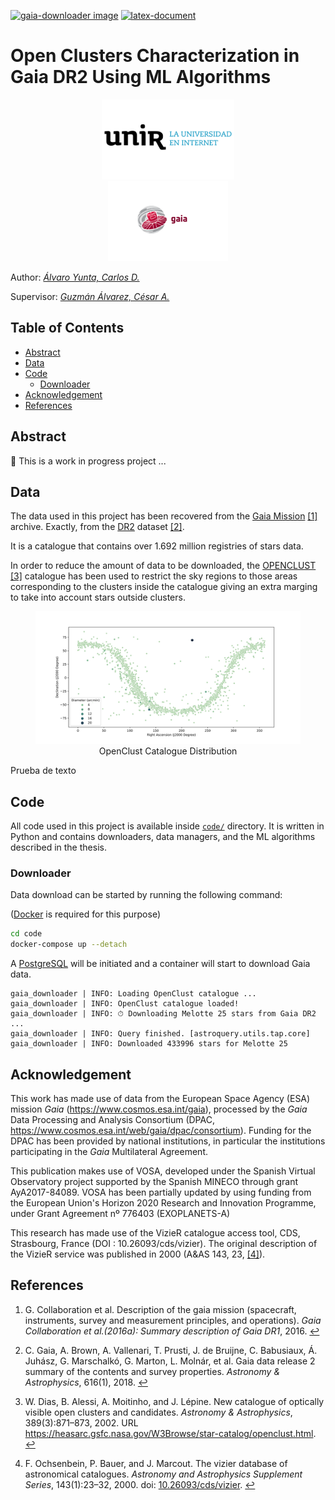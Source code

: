 [![gaia-downloader image][gaia_downloader_badge]][gaia_downlaoder_image]
[![latex-document][latex_document_badge]][latex_document_workflow]

# Open Clusters Characterization in Gaia DR2 Using ML Algorithms

<div align=center>
  <a href="https://www.unir.net"><img src="https://github.com/cdalvaro/machine-learning-master-thesis/raw/main/figures/unir-logo.png" alt="UNIR" title="UNIR" hspace="30" height="128px" /></a>
  <a href="https://sci.esa.int/gaia"><img src="https://github.com/cdalvaro/machine-learning-master-thesis/raw/main/figures/esa-gaia-logo.png" alt="ESA Gaia" title="ESA Gaia" hspace="30" height="128px" /></a>
</div>

Author: [_Álvaro Yunta, Carlos D._][author_profile]

Supervisor: [_Guzmán Álvarez, César A._][supervisor_profile]

## Table of Contents

- [Abstract](#abstract)
- [Data](#data)
- [Code](#code)
  - [Downloader](#downloader)
- [Acknowledgement](#acknowledgement)
- [References](#references)

## Abstract

🚧 This is a work in progress project ...

## Data

The data used in this project has been recovered from the [Gaia Mission][gaia_mission] <span id="a1">[[1]](#f1)</span> archive.
Exactly, from the [DR2][gaia_dr2] dataset <span id="a2">[[2]](#f2)</span>.

It is a catalogue that contains over 1.692 million registries of stars data.

In order to reduce the amount of data to be downloaded,
the [OPENCLUST][openclust] <span id="a3">[[3]](#f3)</span> catalogue has been used to restrict
the sky regions to those areas corresponding to the clusters inside the catalogue
giving an extra marging to take into account stars outside clusters.

<figure>
  <img src="https://github.com/cdalvaro/machine-learning-master-thesis/raw/main/figures/openclust_catalogue.svg" title="OpenClust Catalogue Distribution" heigh="256px">
  <figcaption align=center>OpenClust Catalogue Distribution</figcaption>
</figure>

Prueba de texto

## Code

All code used in this project is available inside [`code/`](code) directory.
It is written in Python and contains downloaders, data managers, and the ML algorithms described in the thesis.

### Downloader

Data download can be started by running the following command:

([Docker][docker] is required for this purpose)

```sh
cd code
docker-compose up --detach
```

A [PostgreSQL][postgresql] will be initiated and a container will start to download Gaia data.

```
gaia_downloader | INFO: Loading OpenClust catalogue ...
gaia_downloader | INFO: OpenClust catalogue loaded!
gaia_downloader | INFO: ⏱ Downloading Melotte 25 stars from Gaia DR2 ...
gaia_downloader | INFO: Query finished. [astroquery.utils.tap.core]
gaia_downloader | INFO: Downloaded 433996 stars for Melotte 25
```

## Acknowledgement

This work has made use of data from the European Space Agency (ESA) mission _Gaia_ (https://www.cosmos.esa.int/gaia),
processed by the _Gaia_ Data Processing and Analysis Consortium
(DPAC, https://www.cosmos.esa.int/web/gaia/dpac/consortium).
Funding for the DPAC has been provided by national institutions, in particular the institutions participating in the
_Gaia_ Multilateral Agreement.

This publication makes use of VOSA, developed under the Spanish Virtual Observatory project
supported by the Spanish MINECO through grant AyA2017-84089.
VOSA has been partially updated by using funding from the European Union's Horizon 2020 Research
and Innovation Programme, under Grant Agreement nº 776403 (EXOPLANETS-A)

This research has made use of the VizieR catalogue access tool, CDS, Strasbourg, France (DOI : 10.26093/cds/vizier).
The original description of the VizieR service was published in 2000 (A&AS 143, 23, <span id="a4">[[4]](#f4)</span>).

## References

1. <span id="f1"></span> G. Collaboration et al. Description of the gaia mission (spacecraft, instruments, survey and measurement principles, and operations). _Gaia Collaboration et al.(2016a): Summary description of Gaia DR1_, 2016. [↩️](#a1)

2. <span id="f2"></span> C. Gaia, A. Brown, A. Vallenari, T. Prusti, J. de Bruijne, C. Babusiaux, Á. Juhász, G. Marschalkó, G. Marton, L. Molnár, et al. Gaia data release 2 summary of the contents and survey properties. _Astronomy & Astrophysics_, 616(1), 2018. [↩️](#a2)

3. <span id="f3"></span> W. Dias, B. Alessi, A. Moitinho, and J. Lépine. New catalogue of optically visible open clusters and candidates. _Astronomy & Astrophysics_, 389(3):871–873, 2002. URL https://heasarc.gsfc.nasa.gov/W3Browse/star-catalog/openclust.html. [↩️](#a3)

4. <span id="f4"></span> F. Ochsenbein, P. Bauer, and J. Marcout. The vizier database of astronomical catalogues. _Astronomy and Astrophysics Supplement Series_, 143(1):23–32, 2000. doi: [10.26093/cds/vizier](https://vizier.unistra.fr). [↩️](#a4)

[openclust]: https://heasarc.gsfc.nasa.gov/W3Browse/star-catalog/openclust.html
[author_profile]: https://cdalvaro.io
[supervisor_profile]: https://www.unir.net/profesores/cesar-augusto-guzman-alvarez/
[gaia_mission]: https://www.cosmos.esa.int/web/gaia/the-mission
[gaia_dr2]: https://www.cosmos.esa.int/web/gaia/data-release-2
[docker]: https://www.docker.com
[postgresql]: https://www.postgresql.org
[gaia_downloader_badge]: https://img.shields.io/github/workflow/status/cdalvaro/machine-learning-master-thesis/gaia-downloader%20image?style=flat-square&label=gaia-downloader&logo=GitHub
[gaia_downlaoder_image]: https://github.com/users/cdalvaro/packages/container/package/gaia-downloader
[latex_document_badge]: https://img.shields.io/github/workflow/status/cdalvaro/machine-learning-master-thesis/Build%20LaTeX%20document?style=flat-square&label=LaTeX&logo=LaTeX
[latex_document_workflow]: https://github.com/cdalvaro/machine-learning-master-thesis/actions?query=workflow%3A%22Build+LaTeX+document%22
